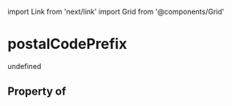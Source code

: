import Link from 'next/link'
import Grid from '@components/Grid'

# postalCodePrefix

undefined

## Property of



